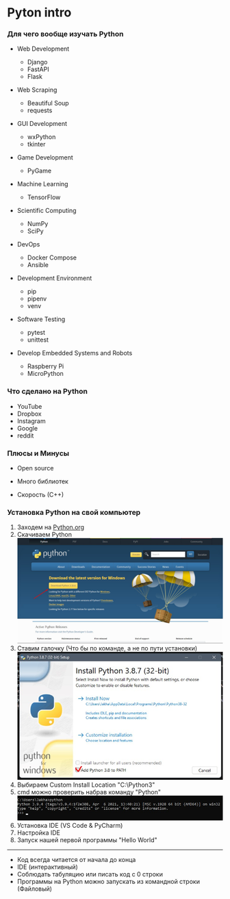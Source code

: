 # Pyton intro

### Для чего вообще изучать Python

+ Web Development
    + Django
    + FastAPI
    + Flask


+ Web Scraping
    + Beautiful Soup
    + requests


+ GUI Development
    + wxPython
    + tkinter


+ Game Development
    + PyGame


+ Machine Learning
    + TensorFlow


+ Scientific Computing
    + NumPy
    + SciPy


+ DevOps
    + Docker Compose
    + Ansible


+ Development Environment
    + pip
    + pipenv
    + venv


+ Software Testing
    + pytest
    + unittest


+ Develop Embedded Systems and Robots
    + Raspberry Pi
    + MicroPython

### Что сделано на Python

+ YouTube
+ Dropbox
+ Instagram
+ Google
+ reddit

### Плюсы и Минусы

+ Open source
+ Много библиотек


+ Скорость (С++)

### Установка Python на свой компьютер

1. Заходем на [Python.org](https://www.python.org/)
2. Скачиваем Python <img src="./materials/download_file.jpg">
3. Ставим галочку (Что бы по команде, а не по пути установки) <img src="./materials/tick.jpg">
4. Выбираем Custom Install Location "С:\\Python3"
5. cmd можно проверить набрав команду "Python" <img src="./materials/installed.jpg">
6. Установка IDE (VS Code & PyCharm)
7. Настройка IDE
8. Запуск нашей первой программы "Hello World"

---

- Код всегда читается от начала до конца
- IDE (интерактивный)
- Соблюдать табуляцию или писать код с 0 строки
- Программы на Python можно запускать из командной строки (Файловый)

